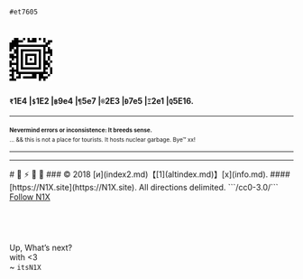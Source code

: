 `#et7605`
# ![](A1.png) 
#### `₹`1E4 |`$`1E2 |`฿`9e4 |`¶`5e7 |`®`2E3 |`Ð`7e5 |`Ξ`2e1 |`Q`5E16. 
<hr><font size='1'><b>Nevermind errors or inconsistence: It breeds sense.</b><br>... && this is not a place for tourists. It hosts nuclear garbage. Bye™ xx!</font><hr><hr>
# 🚀  ⚡️  🔏  📴
### © 2018 [и](index2.md)【[1](altindex.md)】[x](info.md).    
#### [https://N1X.site](https://N1X.site).    
All directions delimited. ```/cc0-3.0/```
<br><span><a href="https://twitter.com/itsn1x" class="twitter-follow-button" data-show-count="true" data-show-screen-name="false">Follow N1X</a><script async src="//platform.twitter.com/widgets.js" charset="utf-8"></script></span>
<html><header><meta name="keywords" content="N1X, itsN1X, nikhil, xenon, XE, 921, 110043, 632014, 843264128" ><meta name="description" content="N1X"><meta name="description" content="itsN1X"></header><body><br>Up, What’s next?<br>with <3<br>~ <code>itsN1X</code></body></html>
